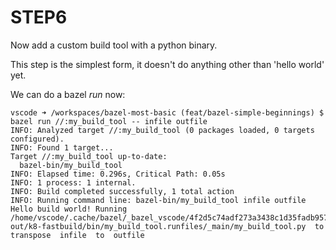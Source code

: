 # STEP6

Now add a custom build tool with a python binary.

This step is the simplest form, it doesn't do anything other than 'hello world' yet.

We can do a bazel *run* now:

```
vscode ➜ /workspaces/bazel-most-basic (feat/bazel-simple-beginnings) $ bazel run //:my_build_tool -- infile outfile
INFO: Analyzed target //:my_build_tool (0 packages loaded, 0 targets configured).
INFO: Found 1 target...
Target //:my_build_tool up-to-date:
  bazel-bin/my_build_tool
INFO: Elapsed time: 0.296s, Critical Path: 0.05s
INFO: 1 process: 1 internal.
INFO: Build completed successfully, 1 total action
INFO: Running command line: bazel-bin/my_build_tool infile outfile
Hello build world! Running  /home/vscode/.cache/bazel/_bazel_vscode/4f2d5c74adf273a3438c1d35fadb957f/execroot/_main/bazel-out/k8-fastbuild/bin/my_build_tool.runfiles/_main/my_build_tool.py  to transpose  infile  to  outfile
```
